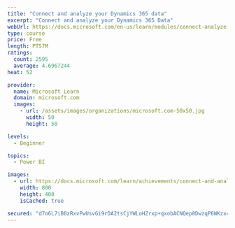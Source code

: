 ```yaml
---
title: "Connect and analyze your Dynamics 365 data​"
excerpt: "Connect and analyze your Dynamics 365 Data​"
webUrl: https://docs.microsoft.com/en-us/learn/modules/connect-analyze-dynamics-365-data/
type: course
price: Free
length: PT57M
ratings:
  count: 2595
  average: 4.6967244
heat: 52

provider:
  name: Microsoft Learn
  domain: microsoft.com
  images:
    - url: /assets/images/organizations/microsoft.com-50x50.jpg
      width: 50
      height: 50

levels:
  - Beginner

topics:
  - Power BI

images:
  - url: https://docs.microsoft.com/learn/achievements/connect-and-analyze-your-microsoft-dynamics-365-data-social.png
    width: 800
    height: 400
    isCached: true

secured: "d7o6L7iB0zRxvPwUsvGi9rDA2tsCjYWLoHZrxp+qxobACNQep8DwzqP6WKzx4TEV8ecj7wizF+7NBmQt41MebCKI5qkoADcAAFsmMlpJALgNUeCT3l5tIcPVfOEAmuMfpbzAC2xJDFAhZ5Rsk3rH9SECEKDBwDyZ9n/iQU4s5QO1pQ9mC+TBZ14i82z+0hp9IfsHQF3oJD9PzeppoF5STQfoQUkq95UaR3JR0+CaTvaSNR+Yq1GNplOR41s1s1qO0s3/WqtD8fW4XbOY1aEOioFB40R4VxpKBf4b2/I28Dbbsrve5OCDPHmT8gtype+z5zHRveCmb77v8wmfoX3Tp9U+yBJicBf/Wg9bEh5s4Bkbn/qSnf4913o6KQeOCFUxoFtXww9lilwPSozJWkDsJZeIDnl+JYNLPz1GWhZlq3Y=;ZOwrm4JdcS5KDVv5t796sA=="
---
```


